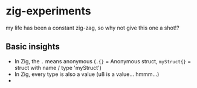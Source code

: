 # zig-experiments
my life has been a constant zig-zag, so why not give this one a shot!?

## Basic insights
* In Zig, the `.` means anonymous (`.{}` = Anonymous struct, `myStruct{}` = struct with name / type 'myStruct')
* In Zig, every type is also a value (u8 is a value... hmmm...)
* 
